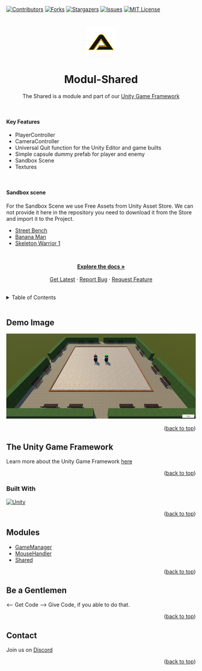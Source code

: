 [![Contributors][contributors-shield]][contributors-url]
[![Forks][forks-shield]][forks-url]
[![Stargazers][stars-shield]][stars-url]
[![Issues][issues-shield]][issues-url]
[![MIT License][license-shield]][license-url]
# 
<!-- PROJECT LOGO -->
<div align="center">
    <a href="https://github.com/Assambra">
        <img src="Github/Images/Assambra-Logo-512x512.png" alt="Logo" width="80" height="80">
    </a>
    <h1 align="center">Modul-Shared</h1>
    <p align="center">
        The Shared is a module and part of our <a href="https://github.com/Assambra/Unity-Game-Framework">Unity Game Framework</a>
    </p>
</div>
<br /> 
    <h4>Key Features</h4>
    <ul>
        <li>PlayerController</li>
        <li>CameraController</li>
        <li>Universal Quit function for the Unity Editor and game builts</li>
        <li>Simple capsule dummy prefab for player and enemy</li>
		<li>Sandbox Scene</li>
        <li>Textures</li>
    </ul>
	<br />
	<h4>Sandbox scene</h4>
	For the Sandbox Scene we use Free Assets from Unity Asset Store. We can not provide it here in the repository you need to download it from the Store and import it to the Project. 
    <ul>
        <li>
            <a href="https://assetstore.unity.com/packages/3d/props/exterior/street-bench-656">Street Bench</a>
        </li>
        <li>
            <a href="https://assetstore.unity.com/packages/3d/characters/humanoids/banana-man-196830">Banana Man</a>        
        </li>
        <li>
            <a href="https://assetstore.unity.com/packages/3d/characters/humanoids/fantasy/skeleton-warrior-1-222338">Skeleton Warrior 1</a>        
        </li>
    </ul>
    <br />
    <p align="center">
    <a href="https://github.com/Assambra/Module-Shared/wiki"><strong>Explore the docs »</strong></a>
    <br />
    <br />
    <a href="https://github.com/Assambra/Module-Shared/releases">Get Latest</a>
    ·
    <a href="https://github.com/Assambra/Module-Shared/issues">Report Bug</a>
    ·
    <a href="https://github.com/Assambra/Module-Shared/issues">Request Feature</a>
  </p>
<br />

<!-- TABLE OF CONTENTS -->
<details>
    <summary>Table of Contents</summary>
    <ol>
        <li><a href="#demo-image">Demo Image</a></li>
        <li>
            <a href="#the-unity-game-framework">The Unity Game Framework</a>
            <ul>
                <li><a href="#built-with">Built With</a></li>
            </ul>
        </li>
        <li><a href="#modules">Modules</a></li>
        <li><a href="#be-a-gentlemen">Be a Gentlemen</a></li>
        <li><a href="#contact">Contact</a></li>
    </ol>
</details>
<br />

<!-- Demo Image-->
## Demo Image
![Our Demo Scene][product-screenshot]
<p align="right">(<a href="#readme-top">back to top</a>)</p>

<!-- ABOUT THE PROJECT -->
## The Unity Game Framework
Learn more about the Unity Game Framework <a href="https://github.com/Assambra/Unity-Game-Framework#the-unity-game-framework">here</a>
<p align="right">(<a href="#readme-top">back to top</a>)</p>

### Built With
[![Unity][Unity.com]][Unity-url]
<p align="right">(<a href="#readme-top">back to top</a>)</p>

<!-- MODULES -->
## Modules
<ul>
    <li><a href="https://github.com/Assambra/Module-GameManager">GameManager</a></li>
    <li><a href="https://github.com/Assambra/Module-MouseHandler">MouseHandler</a></li>
    <li><a href="https://github.com/Assambra/Module-Shared">Shared</a></li>
</ul>
<p align="right">(<a href="#readme-top">back to top</a>)</p>

<!-- Be a Gentlemen-->
## Be a Gentlemen
<-- Get Code --> Give Code, if you able to do that.
<p align="right">(<a href="#readme-top">back to top</a>)</p>

<!-- Contact -->
## Contact
Join us on <a href="https://discord.gg/qyCdkYSWVG">Discord</a>
<p align="right">(<a href="#readme-top">back to top</a>)</p>

[contributors-shield]: https://img.shields.io/github/contributors/Assambra/Module-Shared.svg?style=for-the-badge
[contributors-url]: https://github.com/Assambra/Module-Shared/graphs/contributors
[forks-shield]: https://img.shields.io/github/forks/Assambra/Module-Shared.svg?style=for-the-badge
[forks-url]: https://github.com/Assambra/Module-Shared/network/members
[stars-shield]: https://img.shields.io/github/stars/Assambra/Module-Shared.svg?style=for-the-badge
[stars-url]: https://github.com/Assambra/Module-Shared/stargazers
[issues-shield]: https://img.shields.io/github/issues/Assambra/Module-Shared.svg?style=for-the-badge
[issues-url]: https://github.com/Assambra/Module-Shared/issues
[license-shield]: https://img.shields.io/github/license/Assambra/Module-Shared.svg?style=for-the-badge
[license-url]: https://github.com/Assambra/Module-Shared/blob/main/LICENSE
[product-screenshot]: Github/Images/Shared-Demo-v1.3.0.jpg
[Unity-url]: https://www.unity.com 
[Unity.com]: https://img.shields.io/badge/Unity-000000.svg?style=for-the-badge&logo=unity&logoColor=white

